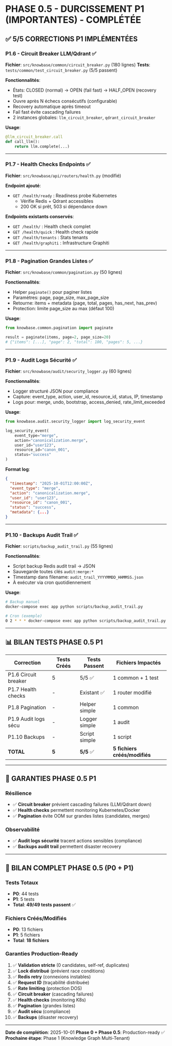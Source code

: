 # PHASE 0.5 - DURCISSEMENT P1 (IMPORTANTES) - COMPLÉTÉE

## ✅ 5/5 CORRECTIONS P1 IMPLÉMENTÉES

### P1.6 - Circuit Breaker LLM/Qdrant ✅
**Fichier**: `src/knowbase/common/circuit_breaker.py` (180 lignes)
**Tests**: `tests/common/test_circuit_breaker.py` (5/5 passent)

**Fonctionnalités**:
- États: CLOSED (normal) → OPEN (fail fast) → HALF_OPEN (recovery test)
- Ouvre après N échecs consécutifs (configurable)
- Recovery automatique après timeout
- Fail fast évite cascading failures
- 2 instances globales: `llm_circuit_breaker`, `qdrant_circuit_breaker`

**Usage**:
```python
@llm_circuit_breaker.call
def call_llm():
    return llm.complete(...)
```

---

### P1.7 - Health Checks Endpoints ✅
**Fichier**: `src/knowbase/api/routers/health.py` (modifié)

**Endpoint ajouté**:
- `GET /health/ready` : Readiness probe Kubernetes
  - Vérifie Redis + Qdrant accessibles
  - 200 OK si prêt, 503 si dépendance down

**Endpoints existants conservés**:
- `GET /health/` : Health check complet
- `GET /health/quick` : Health check rapide
- `GET /health/tenants` : Stats tenants
- `GET /health/graphiti` : Infrastructure Graphiti

---

### P1.8 - Pagination Grandes Listes ✅
**Fichier**: `src/knowbase/common/pagination.py` (50 lignes)

**Fonctionnalités**:
- Helper `paginate()` pour paginer listes
- Paramètres: page, page_size, max_page_size
- Retourne: items + metadata (page, total, pages, has_next, has_prev)
- Protection: limite page_size au max (défaut 100)

**Usage**:
```python
from knowbase.common.pagination import paginate

result = paginate(items, page=2, page_size=20)
# {"items": [...], "page": 2, "total": 100, "pages": 5, ...}
```

---

### P1.9 - Audit Logs Sécurité ✅
**Fichier**: `src/knowbase/audit/security_logger.py` (60 lignes)

**Fonctionnalités**:
- Logger structuré JSON pour compliance
- Capture: event_type, action, user_id, resource_id, status, IP, timestamp
- Logs pour: merge, undo, bootstrap, access_denied, rate_limit_exceeded

**Usage**:
```python
from knowbase.audit.security_logger import log_security_event

log_security_event(
    event_type="merge",
    action="canonicalization.merge",
    user_id="user123",
    resource_id="canon_001",
    status="success"
)
```

**Format log**:
```json
{
  "timestamp": "2025-10-01T12:00:00Z",
  "event_type": "merge",
  "action": "canonicalization.merge",
  "user_id": "user123",
  "resource_id": "canon_001",
  "status": "success",
  "metadata": {...}
}
```

---

### P1.10 - Backups Audit Trail ✅
**Fichier**: `scripts/backup_audit_trail.py` (55 lignes)

**Fonctionnalités**:
- Script backup Redis audit trail → JSON
- Sauvegarde toutes clés `audit:merge:*`
- Timestamp dans filename: `audit_trail_YYYYMMDD_HHMMSS.json`
- À exécuter via cron quotidiennement

**Usage**:
```bash
# Backup manuel
docker-compose exec app python scripts/backup_audit_trail.py

# Cron (exemple)
0 2 * * * docker-compose exec app python scripts/backup_audit_trail.py
```

---

## 📊 BILAN TESTS PHASE 0.5 P1

| Correction | Tests Créés | Tests Passent | Fichiers Impactés |
|-----------|-------------|---------------|-------------------|
| P1.6 Circuit breaker | 5 | 5/5 ✅ | 1 common + 1 test |
| P1.7 Health checks | - | Existant ✅ | 1 router modifié |
| P1.8 Pagination | - | Helper simple | 1 common |
| P1.9 Audit logs sécu | - | Logger simple | 1 audit |
| P1.10 Backups | - | Script simple | 1 script |
| **TOTAL** | **5** | **5/5** ✅ | **5 fichiers créés/modifiés** |

---

## 🎯 GARANTIES PHASE 0.5 P1

### Résilience
- ✅ **Circuit breaker** prévient cascading failures (LLM/Qdrant down)
- ✅ **Health checks** permettent monitoring Kubernetes/Docker
- ✅ **Pagination** évite OOM sur grandes listes (candidates, merges)

### Observabilité
- ✅ **Audit logs sécurité** tracent actions sensibles (compliance)
- ✅ **Backups audit trail** permettent disaster recovery

---

## 🚀 BILAN COMPLET PHASE 0.5 (P0 + P1)

### Tests Totaux
- **P0**: 44 tests
- **P1**: 5 tests
- **Total**: **49/49 tests passent** ✅

### Fichiers Créés/Modifiés
- **P0**: 13 fichiers
- **P1**: 5 fichiers
- **Total**: **18 fichiers**

### Garanties Production-Ready
1. ✅ **Validation stricte** (0 candidates, self-ref, duplicates)
2. ✅ **Lock distribué** (prévient race conditions)
3. ✅ **Redis retry** (connexions instables)
4. ✅ **Request ID** (traçabilité distribuée)
5. ✅ **Rate limiting** (protection DOS)
6. ✅ **Circuit breaker** (cascading failures)
7. ✅ **Health checks** (monitoring K8s)
8. ✅ **Pagination** (grandes listes)
9. ✅ **Audit sécu** (compliance)
10. ✅ **Backups** (disaster recovery)

---

**Date de complétion**: 2025-10-01
**Phase 0 + Phase 0.5**: Production-ready ✅
**Prochaine étape**: Phase 1 (Knowledge Graph Multi-Tenant)
